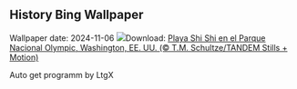 ## History Bing Wallpaper
Wallpaper date: 2024-11-06
![](https://www.bing.com/th?id=OHR.ShiShiBeach_ES-ES1047893586_UHD.jpg&w=1000)Download: [Playa Shi Shi en el Parque Nacional Olympic, Washington, EE. UU. (© T.M. Schultze/TANDEM Stills + Motion)](https://www.bing.com/th?id=OHR.ShiShiBeach_ES-ES1047893586_UHD.jpg)

Auto get programm by LtgX

